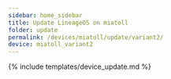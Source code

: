 ```yaml
---
sidebar: home_sidebar
title: Update LineageOS on miatoll
folder: update
permalink: /devices/miatoll/update/variant2/
device: miatoll_variant2
---
```

{% include templates/device_update.md %}

